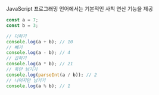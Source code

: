 JavaScript 프로그래밍 언어에서는 기본적인 사칙 연산 기능을 제공
```javascript
const a = 7;
const b = 3;

// 더하기
console.log(a + b); // 10
// 빼기
console.log(a - b); // 4
// 곱하기
console.log(a * b); // 21 
// 목만 남기기
console.log(parseInt(a / b)); // 2
// 나머지만 남기기
console.log(a % b); // 1
```